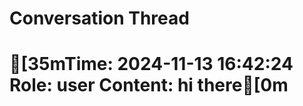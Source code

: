 # Conversation Thread

[35mTime: 2024-11-13 16:42:24
Role: user
Content: hi there[0m
==================================================
